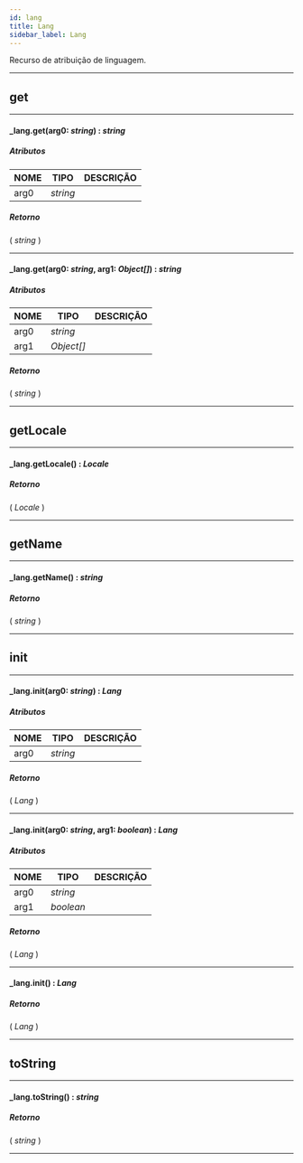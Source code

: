 ```yaml
---
id: lang
title: Lang
sidebar_label: Lang
---
```


Recurso de atribuição de linguagem.

---

## get

---

#### _lang.get(arg0: _string_) : _string_
##### Atributos

| NOME | TIPO | DESCRIÇÃO |
|---|---|---|
| arg0 | _string_ |   |

##### Retorno

( _string_ )


---

#### _lang.get(arg0: _string_, arg1: _Object[]_) : _string_
##### Atributos

| NOME | TIPO | DESCRIÇÃO |
|---|---|---|
| arg0 | _string_ |   |
| arg1 | _Object[]_ |   |

##### Retorno

( _string_ )


---

## getLocale

---

#### _lang.getLocale() : _Locale_
##### Retorno

( _Locale_ )


---

## getName

---

#### _lang.getName() : _string_
##### Retorno

( _string_ )


---

## init

---

#### _lang.init(arg0: _string_) : _Lang_
##### Atributos

| NOME | TIPO | DESCRIÇÃO |
|---|---|---|
| arg0 | _string_ |   |

##### Retorno

( _Lang_ )


---

#### _lang.init(arg0: _string_, arg1: _boolean_) : _Lang_
##### Atributos

| NOME | TIPO | DESCRIÇÃO |
|---|---|---|
| arg0 | _string_ |   |
| arg1 | _boolean_ |   |

##### Retorno

( _Lang_ )


---

#### _lang.init() : _Lang_
##### Retorno

( _Lang_ )


---

## toString

---

#### _lang.toString() : _string_
##### Retorno

( _string_ )


---

